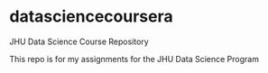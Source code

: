# datasciencecoursera
JHU Data Science Course Repository

This repo is for my assignments for the JHU Data Science Program
